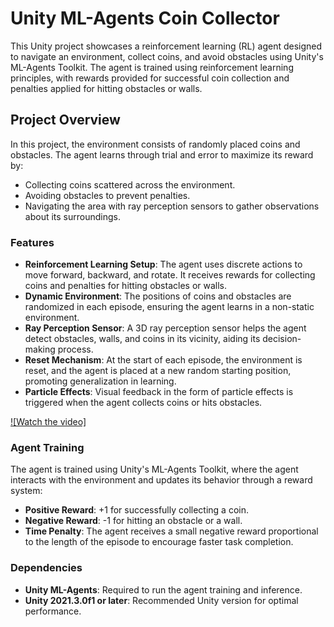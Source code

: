 # Unity ML-Agents Coin Collector

This Unity project showcases a reinforcement learning (RL) agent designed to navigate an environment, collect coins, and avoid obstacles using Unity's ML-Agents Toolkit. The agent is trained using reinforcement learning principles, with rewards provided for successful coin collection and penalties applied for hitting obstacles or walls.

## Project Overview

In this project, the environment consists of randomly placed coins and obstacles. The agent learns through trial and error to maximize its reward by:

- Collecting coins scattered across the environment.
- Avoiding obstacles to prevent penalties.
- Navigating the area with ray perception sensors to gather observations about its surroundings.

### Features

- **Reinforcement Learning Setup**: The agent uses discrete actions to move forward, backward, and rotate. It receives rewards for collecting coins and penalties for hitting obstacles or walls.
- **Dynamic Environment**: The positions of coins and obstacles are randomized in each episode, ensuring the agent learns in a non-static environment.
- **Ray Perception Sensor**: A 3D ray perception sensor helps the agent detect obstacles, walls, and coins in its vicinity, aiding its decision-making process.
- **Reset Mechanism**: At the start of each episode, the environment is reset, and the agent is placed at a new random starting position, promoting generalization in learning.
- **Particle Effects**: Visual feedback in the form of particle effects is triggered when the agent collects coins or hits obstacles.

[![Watch the video]]([https://www.youtube.com/watch?v=your-video-id-here](https://www.youtube.com/watch?v=vgD67wPSw2s))

### Agent Training

The agent is trained using Unity's ML-Agents Toolkit, where the agent interacts with the environment and updates its behavior through a reward system:
- **Positive Reward**: +1 for successfully collecting a coin.
- **Negative Reward**: -1 for hitting an obstacle or a wall.
- **Time Penalty**: The agent receives a small negative reward proportional to the length of the episode to encourage faster task completion.

### Dependencies

- **Unity ML-Agents**: Required to run the agent training and inference.
- **Unity 2021.3.0f1 or later**: Recommended Unity version for optimal performance.
